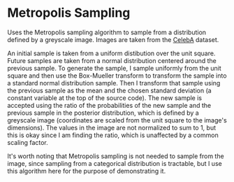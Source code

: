 # Metropolis Sampling
Uses the Metropolis sampling algorithm to sample from a distribution defined by a greyscale image. Images are taken from the [CelebA](http://mmlab.ie.cuhk.edu.hk/projects/CelebA.html) dataset.

An initial sample is taken from a uniform distibution over the unit square. Future samples are taken from a normal distribution centered around the previous sample. To generate the sample, I sample uniformly from the unit square and then use the Box-Mueller transform to transform the sample into a standard normal distribution sample. Then I transform that sample using the previous sample as the mean and the chosen standard deviation (a constant variable at the top of the source code). The new sample is accepted using the ratio of the probabilities of the new sample and the previous sample in the posterior distribution, which is defined by a greyscale image (coordinates are scaled from the unit square to the image's dimensions). The values in the image are not normalized to sum to 1, but this is okay since I am finding the ratio, which is unaffected by a common scaling factor.

It's worth noting that Metropolis sampling is not needed to sample from the image, since sampling from a categorical distribution is tractable, but I use this algorithm here for the purpose of demonstrating it.